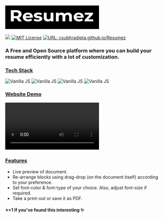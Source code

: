 [![Project Logo](assets/resumez.png)](https://csubhradipta.github.io/Resumez) 

[![](https://img.shields.io/badge/Author-SUBHRADIPTA%20CHOUDHURY-blue?style=flat-square&logo=appveyor)](https://bit.ly/csubhradipta) [![MIT License](https://img.shields.io/badge/License-MIT-brightgreen?style=flat-square)](https://choosealicense.com/licenses/mit/)  [![URL: csubhradipta.github.io/Resumez](https://img.shields.io/badge/URL-csubhradipta.github.io/Resumez-red?style=flat-square)](https://csubhradipta.github.io/Resumez)


### A Free and Open Source platform where you can build your resume efficiently with a lot of customization.
  
    
### <u>Tech Stack</u>
![Vanilla JS](https://img.shields.io/badge/HTML-red?style=for-the-badge) ![Vanilla JS](https://img.shields.io/badge/CSS-blue?style=for-the-badge)   ![Vanilla JS](https://img.shields.io/badge/Javascript-yellow?style=for-the-badge) ![Vanilla JS](https://img.shields.io/badge/Bootstrap-purple?style=for-the-badge)

### <u>Website Demo</u>
![Demo](assets/demo.mp4)
  
### <u>Features</u>
 - Live preview of document.
 - Re-arrange blocks using drag-drop (on the document itself) according to your preference.
 - Set font-color & font-type of your choice. Also, adjust font-size if required.
 - Take a print-out or save it as PDF.
 

#### :star:+1 If you've found this interesting :sparkles:
